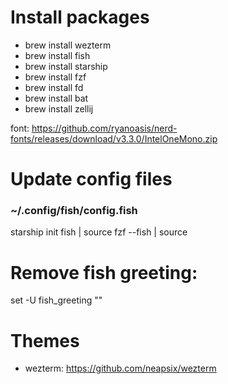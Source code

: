 # Install packages

- brew install wezterm
- brew install fish
- brew install starship
- brew install fzf
- brew install fd
- brew install bat
- brew install zellij
  
font: https://github.com/ryanoasis/nerd-fonts/releases/download/v3.3.0/IntelOneMono.zip


# Update config files

### ~/.config/fish/config.fish

starship init fish | source
fzf --fish | source

# Remove fish greeting: 
set -U fish_greeting ""

# Themes

- wezterm: https://github.com/neapsix/wezterm
